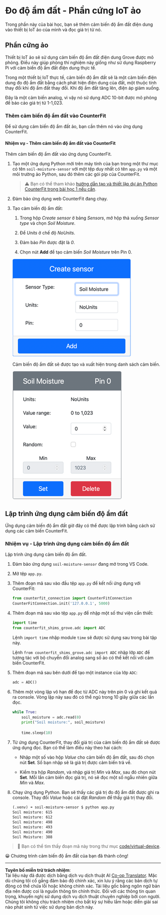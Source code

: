 <!--
CO_OP_TRANSLATOR_METADATA:
{
  "original_hash": "2bf65f162bcebd35fbcba5fd245afac4",
  "translation_date": "2025-08-28T01:14:52+00:00",
  "source_file": "2-farm/lessons/2-detect-soil-moisture/virtual-device-soil-moisture.md",
  "language_code": "vi"
}
-->
# Đo độ ẩm đất - Phần cứng IoT ảo

Trong phần này của bài học, bạn sẽ thêm cảm biến độ ẩm đất điện dung vào thiết bị IoT ảo của mình và đọc giá trị từ nó.

## Phần cứng ảo

Thiết bị IoT ảo sẽ sử dụng cảm biến độ ẩm đất điện dung Grove được mô phỏng. Điều này giúp phòng thí nghiệm này giống như sử dụng Raspberry Pi với cảm biến độ ẩm đất điện dung thực tế.

Trong một thiết bị IoT thực tế, cảm biến độ ẩm đất sẽ là một cảm biến điện dung đo độ ẩm đất bằng cách phát hiện điện dung của đất, một thuộc tính thay đổi khi độ ẩm đất thay đổi. Khi độ ẩm đất tăng lên, điện áp giảm xuống.

Đây là một cảm biến analog, vì vậy nó sử dụng ADC 10-bit được mô phỏng để báo cáo giá trị từ 1-1,023.

### Thêm cảm biến độ ẩm đất vào CounterFit

Để sử dụng cảm biến độ ẩm đất ảo, bạn cần thêm nó vào ứng dụng CounterFit.

#### Nhiệm vụ - Thêm cảm biến độ ẩm đất vào CounterFit

Thêm cảm biến độ ẩm đất vào ứng dụng CounterFit.

1. Tạo một ứng dụng Python mới trên máy tính của bạn trong một thư mục có tên `soil-moisture-sensor` với một tệp duy nhất có tên `app.py` và một môi trường ảo Python, sau đó thêm các gói pip của CounterFit.

    > ⚠️ Bạn có thể tham khảo [hướng dẫn tạo và thiết lập dự án Python CounterFit trong bài học 1 nếu cần](../../../1-getting-started/lessons/1-introduction-to-iot/virtual-device.md).

1. Đảm bảo ứng dụng web CounterFit đang chạy.

1. Tạo cảm biến độ ẩm đất:

    1. Trong hộp *Create sensor* ở bảng *Sensors*, mở hộp thả xuống *Sensor type* và chọn *Soil Moisture*.

    1. Để *Units* ở chế độ *NoUnits*.

    1. Đảm bảo *Pin* được đặt là *0*.

    1. Chọn nút **Add** để tạo cảm biến *Soil Moisture* trên Pin 0.

    ![Cài đặt cảm biến độ ẩm đất](../../../../../translated_images/counterfit-create-soil-moisture-sensor.35266135a5e0ae68b29a684d7db0d2933a8098b2307d197f7c71577b724603aa.vi.png)

    Cảm biến độ ẩm đất sẽ được tạo và xuất hiện trong danh sách cảm biến.

    ![Cảm biến độ ẩm đất đã được tạo](../../../../../translated_images/counterfit-soil-moisture-sensor.81742b2de0e9de60a3b3b9a2ff8ecc686d428eb6d71820f27a693be26e5aceee.vi.png)

## Lập trình ứng dụng cảm biến độ ẩm đất

Ứng dụng cảm biến độ ẩm đất giờ đây có thể được lập trình bằng cách sử dụng các cảm biến CounterFit.

### Nhiệm vụ - Lập trình ứng dụng cảm biến độ ẩm đất

Lập trình ứng dụng cảm biến độ ẩm đất.

1. Đảm bảo ứng dụng `soil-moisture-sensor` đang mở trong VS Code.

1. Mở tệp `app.py`.

1. Thêm đoạn mã sau vào đầu tệp `app.py` để kết nối ứng dụng với CounterFit:

    ```python
    from counterfit_connection import CounterFitConnection
    CounterFitConnection.init('127.0.0.1', 5000)
    ```

1. Thêm đoạn mã sau vào tệp `app.py` để nhập một số thư viện cần thiết:

    ```python
    import time
    from counterfit_shims_grove.adc import ADC
    ```

    Lệnh `import time` nhập module `time` sẽ được sử dụng sau trong bài tập này.

    Lệnh `from counterfit_shims_grove.adc import ADC` nhập lớp `ADC` để tương tác với bộ chuyển đổi analog sang số ảo có thể kết nối với cảm biến CounterFit.

1. Thêm đoạn mã sau bên dưới để tạo một instance của lớp `ADC`:

    ```python
    adc = ADC()
    ```

1. Thêm một vòng lặp vô hạn để đọc từ ADC này trên pin 0 và ghi kết quả ra console. Vòng lặp này sau đó có thể ngủ trong 10 giây giữa các lần đọc.

    ```python
    while True:
        soil_moisture = adc.read(0)
        print("Soil moisture:", soil_moisture)
    
        time.sleep(10)
    ```

1. Từ ứng dụng CounterFit, thay đổi giá trị của cảm biến độ ẩm đất sẽ được ứng dụng đọc. Bạn có thể làm điều này theo hai cách:

    * Nhập một số vào hộp *Value* cho cảm biến độ ẩm đất, sau đó chọn nút **Set**. Số bạn nhập sẽ là giá trị được cảm biến trả về.

    * Kiểm tra hộp *Random*, và nhập giá trị *Min* và *Max*, sau đó chọn nút **Set**. Mỗi lần cảm biến đọc giá trị, nó sẽ đọc một số ngẫu nhiên giữa *Min* và *Max*.

1. Chạy ứng dụng Python. Bạn sẽ thấy các giá trị đo độ ẩm đất được ghi ra console. Thay đổi *Value* hoặc cài đặt *Random* để thấy giá trị thay đổi.

    ```output
    (.venv) ➜ soil-moisture-sensor $ python app.py 
    Soil moisture: 615
    Soil moisture: 612
    Soil moisture: 498
    Soil moisture: 493
    Soil moisture: 490
    Soil Moisture: 388
    ```

> 💁 Bạn có thể tìm thấy đoạn mã này trong thư mục [code/virtual-device](../../../../../2-farm/lessons/2-detect-soil-moisture/code/virtual-device).

😀 Chương trình cảm biến độ ẩm đất của bạn đã thành công!

---

**Tuyên bố miễn trừ trách nhiệm**:  
Tài liệu này đã được dịch bằng dịch vụ dịch thuật AI [Co-op Translator](https://github.com/Azure/co-op-translator). Mặc dù chúng tôi cố gắng đảm bảo độ chính xác, xin lưu ý rằng các bản dịch tự động có thể chứa lỗi hoặc không chính xác. Tài liệu gốc bằng ngôn ngữ bản địa nên được coi là nguồn thông tin chính thức. Đối với các thông tin quan trọng, khuyến nghị sử dụng dịch vụ dịch thuật chuyên nghiệp bởi con người. Chúng tôi không chịu trách nhiệm cho bất kỳ sự hiểu lầm hoặc diễn giải sai nào phát sinh từ việc sử dụng bản dịch này.